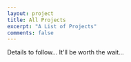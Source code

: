 ```yaml
---
layout: project
title: All Projects
excerpt: "A List of Projects"
comments: false
---
```


Details to follow... It'll be worth the wait...